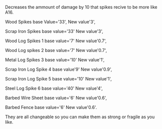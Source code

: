 Decreases the ammount of damage by 10 that spikes recive to be more like A16.


Wood Spikes base Value='33', New value'3',

Scrap Iron Spikes base value='33' New value'3',

Wood Log Spikes 1 base value='7' New value'0.7',

Wood Log spikes 2 base value='7' New value'0.7',

Metal Log Spikes 3 base value='10' New value'1',

Scrap Iron Log Spike 4 base value'9' New value'0.9',

Scrap Iron Log Spike 5 base value='10' New value'1',

Steel Log Spike 6 base value='40' New value'4',

Barbed Wire Sheet base value='6' New value'0.6',

Barbed Fence base value='6' New value'0.6'.


They are all changeable so you can make them as strong or fragile as you like.
